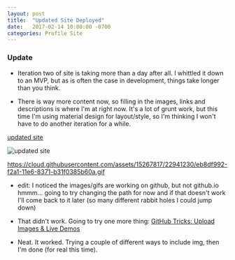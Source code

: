```yaml
---
layout: post
title:  "Updated Site Deployed"
date:   2017-02-14 10:00:00 -0700
categories: Profile Site
---
```


### Update

* Iteration two of site is taking more than a day after all. I whittled it down to an MVP, but as is often the case in development, things take longer than you think.

* There is way more content now, so filling in the images, links and descriptions is where I'm at right now. It's a lot of grunt work, but this time I'm using material design for layout/style, so I'm thinking I won't have to do another iteration for a while.

[updated site](https://cloud.githubusercontent.com/assets/15267817/22941230/eb8df992-f2a1-11e6-8371-b31f0385b60a.gif)

![updated site](https://cloud.githubusercontent.com/assets/15267817/22941230/eb8df992-f2a1-11e6-8371-b31f0385b60a.gif)

https://cloud.githubusercontent.com/assets/15267817/22941230/eb8df992-f2a1-11e6-8371-b31f0385b60a.gif

* edit: I noticed the images/gifs are working on github, but not github.io hmmm... going to try changing the path for now and if that doesn't work I'll come back to it later (so many different rabbit holes I could jump down)

* That didn't work. Going to try one more thing: [GitHub Tricks: Upload Images & Live Demos](http://solutionoptimist.com/2013/12/28/awesome-github-tricks/)

* Neat. It worked. Trying a couple of different ways to include img, then I'm done (for real this time).